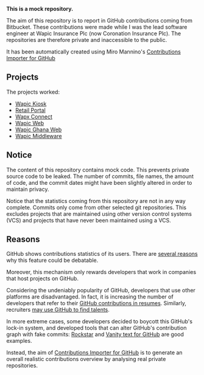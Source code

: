 **This is a mock repository.** 

The aim of this repository is to report in GitHub contributions coming from Bitbucket.
These contributions were made while I was the lead software engineer at Wapic Insurance Plc (now Coronation Insurance Plc). The repositories are therefore private and inaccessible to the public.

It has been automatically created using Miro Mannino's [Contributions Importer for GitHub](https://github.com/miromannino/contributions-importer-for-github)

## Projects
The projects worked:
- [Wapic Kiosk](http://kiosk.wapic.com/)
- [Retail Portal](https://customer.wapic.com)
- [Wapx Connect](https://connect.wapic.com)
- [Wapic Web](https://wapic.com)
- [Wapic Ghana Web](https://ghana.wapic.com)
- [Wapic Middleware](https://api.wapic.com)

## Notice

The content of this repository contains mock code. This prevents private source code to be leaked. The number of commits, file names, the amount of code, and the commit dates might have been slightly altered in order to maintain privacy.

Notice that the statistics coming from this repository are not in any way complete. Commits only come from other selected git repositories. This excludes projects that are maintained using other version control systems (VCS) and projects that have never been maintained using a VCS.

## Reasons

GitHub shows contributions statistics of its users. There are [several reasons](https://github.com/isaacs/github/issues/627) why this feature could be debatable.

Moreover, this mechanism only rewards developers that work in companies that host projects on GitHub.

Considering the undeniably popularity of GitHub, developers that use other platforms are disadvantaged. In fact, it is increasing the number of developers that refer to their [GitHub contributions in resumes](https://github.com/resume/resume.github.com). Similarly, recruiters [may use GitHub to find talents](https://www.socialtalent.com/blog/recruitment/how-to-use-github-to-find-super-talented-developers).

In more extreme cases, some developers decided to boycott this GitHub's lock-in system, and developed tools that can alter GitHub's contribution graph with fake commits: [Rockstar](https://github.com/avinassh/rockstar) and [Vanity text for GitHub](https://github.com/ihabunek/github-vanity) are good examples. 

Instead, the aim of [Contributions Importer for GitHub](https://github.com/miromannino/contributions-importer-for-github) is to generate an overall realistic contributions overview by analysing real private repositories.

